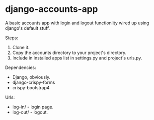 # django-accounts-app
A basic accounts app with login and logout functionlity wired up using django's default stuff.

Steps:
1. Clone it.
2. Copy the accounts directory to your project's directory.
3. Include in installed apps list in settings.py and project's urls.py.

Dependencies:
- Django, obviously.
- django-crispy-forms
- crispy-bootstrap4

Urls:
- log-in/ - login page.
- log-out/ - logout.
